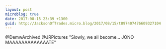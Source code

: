 ```yaml
---
layout: post
microblog: true
date: 2017-08-15 23:39 +1300
guid: http://JacksonOfTrades.micro.blog/2017/08/15/t897407476609327104.html
---
```

@DemwArchived @JRPictures "Slowly, we all become... JONO MAAAAAAAAAAAAATE"

